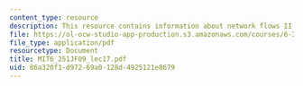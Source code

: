```yaml
---
content_type: resource
description: This resource contains information about network flows II.
file: https://ol-ocw-studio-app-production.s3.amazonaws.com/courses/6-251j-introduction-to-mathematical-programming-fall-2009/86a320f1d97269a0128d4925121e8679_MIT6_251JF09_lec17.pdf
file_type: application/pdf
resourcetype: Document
title: MIT6_251JF09_lec17.pdf
uid: 86a320f1-d972-69a0-128d-4925121e8679
---
```

